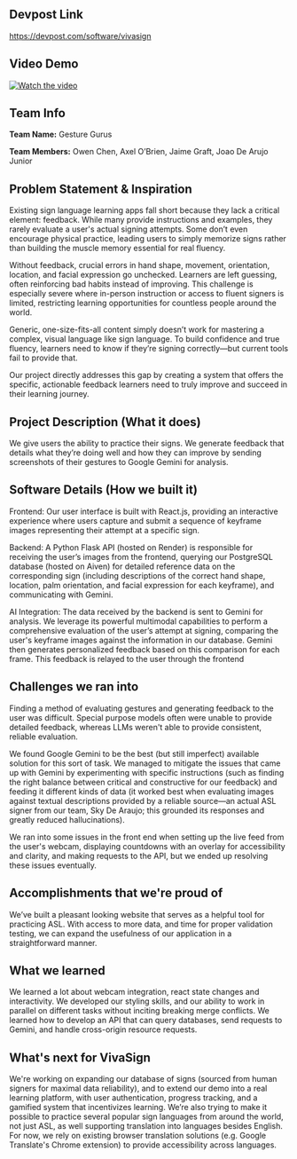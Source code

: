 ## Devpost Link
https://devpost.com/software/vivasign

## Video Demo
[![Watch the video](https://img.youtube.com/vi/pD90VZ25B0M/maxresdefault.jpg)](https://www.youtube.com/watch?v=pD90VZ25B0M)

## Team Info

**Team Name:** Gesture Gurus

**Team Members:** Owen Chen, Axel O’Brien, Jaime Graft, Joao De Arujo Junior

## Problem Statement & Inspiration
Existing sign language learning apps fall short because they lack a critical element: feedback. While many provide instructions and examples, they rarely evaluate a user's actual signing attempts. Some don’t even encourage physical practice, leading users to simply memorize signs rather than building the muscle memory essential for real fluency.

Without feedback, crucial errors in hand shape, movement, orientation, location, and facial expression go unchecked. Learners are left guessing, often reinforcing bad habits instead of improving. This challenge is especially severe where in-person instruction or access to fluent signers is limited, restricting learning opportunities for countless people around the world.

Generic, one-size-fits-all content simply doesn’t work for mastering a complex, visual language like sign language. To build confidence and true fluency, learners need to know if they’re signing correctly—but current tools fail to provide that.

Our project directly addresses this gap by creating a system that offers the specific, actionable feedback learners need to truly improve and succeed in their learning journey.

## Project Description (What it does)
We give users the ability to practice their signs. We generate feedback that details what they’re doing well and how they can improve by sending screenshots of their gestures to Google Gemini for analysis.

## Software Details (How we built it)
Frontend: Our user interface is built with React.js, providing an interactive experience where users capture and submit a sequence of keyframe images representing their attempt at a specific sign.

Backend: A Python Flask API (hosted on Render) is responsible for receiving the user’s images from the frontend, querying our PostgreSQL database (hosted on Aiven) for detailed reference data on the corresponding sign (including descriptions of the correct hand shape, location, palm orientation, and facial expression for each keyframe), and communicating with Gemini.

AI Integration: The data received by the backend is sent to Gemini for analysis. We leverage its powerful multimodal capabilities to perform a comprehensive evaluation of the user’s attempt at signing, comparing the user's keyframe images against the information in our database. Gemini then generates personalized feedback based on this comparison for each frame. This feedback is relayed to the user through the frontend

## Challenges we ran into
Finding a method of evaluating gestures and generating feedback to the user was difficult. Special purpose models often were unable to provide detailed feedback, whereas LLMs weren't able to provide consistent, reliable evaluation.

We found Google Gemini to be the best (but still imperfect) available solution for this sort of task. We managed to mitigate the issues that came up with Gemini by experimenting with specific instructions (such as finding the right balance between critical and constructive for our feedback) and feeding it different kinds of data (it worked best when evaluating images against textual descriptions provided by a reliable source—an actual ASL signer from our team, Sky De Araujo; this grounded its responses and greatly reduced hallucinations).

We ran into some issues in the front end when setting up the live feed from the user's webcam, displaying countdowns with an overlay for accessibility and clarity, and making requests to the API, but we ended up resolving these issues eventually.

## Accomplishments that we're proud of
We’ve built a pleasant looking website that serves as a helpful tool for practicing ASL. With access to more data, and time for proper validation testing, we can expand the usefulness of our application in a straightforward manner.

## What we learned
We learned a lot about webcam integration, react state changes and interactivity. We developed our styling skills, and our ability to work in parallel on different tasks without inciting breaking merge conflicts. We learned how to develop an API that can query databases, send requests to Gemini, and handle cross-origin resource requests.

## What's next for VivaSign
We're working on expanding our database of signs (sourced from human signers for maximal data reliability), and to extend our demo into a real learning platform, with user authentication, progress tracking, and a gamified system that incentivizes learning. We’re also trying to make it possible to practice several popular sign languages from around the world, not just ASL, as well supporting translation into languages besides English. For now, we rely on existing browser translation solutions (e.g. Google Translate's Chrome extension) to provide accessibility across languages.
